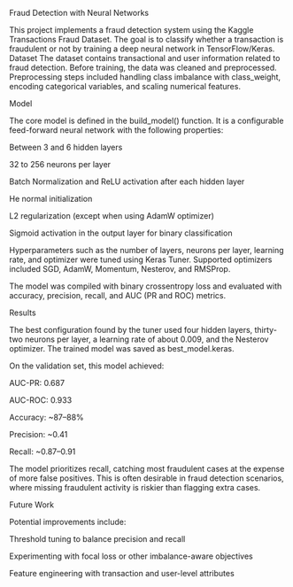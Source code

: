 Fraud Detection with Neural Networks

  This project implements a fraud detection system using the Kaggle Transactions Fraud Dataset. The goal is to classify whether a transaction is fraudulent or not by training a deep neural network in TensorFlow/Keras.
  Dataset
  The dataset contains transactional and user information related to fraud detection. Before training, the data was cleaned and preprocessed. Preprocessing steps included handling class imbalance with class_weight, encoding categorical variables, and scaling numerical features.

Model

  The core model is defined in the build_model() function. It is a configurable feed-forward neural network with the following properties:
  
  Between 3 and 6 hidden layers
  
  32 to 256 neurons per layer
  
  Batch Normalization and ReLU activation after each hidden layer
  
  He normal initialization
  
  L2 regularization (except when using AdamW optimizer)
  
  Sigmoid activation in the output layer for binary classification
  
  Hyperparameters such as the number of layers, neurons per layer, learning rate, and optimizer were tuned using Keras Tuner. Supported optimizers included SGD, AdamW, Momentum, Nesterov, and RMSProp.
  
  The model was compiled with binary crossentropy loss and evaluated with accuracy, precision, recall, and AUC (PR and ROC) metrics.

Results

The best configuration found by the tuner used four hidden layers, thirty-two neurons per layer, a learning rate of about 0.009, and the Nesterov optimizer. The trained model was saved as best_model.keras.

On the validation set, this model achieved:

AUC-PR: 0.687

AUC-ROC: 0.933

Accuracy: ~87–88%

Precision: ~0.41

Recall: ~0.87–0.91

The model prioritizes recall, catching most fraudulent cases at the expense of more false positives. This is often desirable in fraud detection scenarios, where missing fraudulent activity is riskier than flagging extra cases.

Future Work

Potential improvements include:

Threshold tuning to balance precision and recall

Experimenting with focal loss or other imbalance-aware objectives

Feature engineering with transaction and user-level attributes
